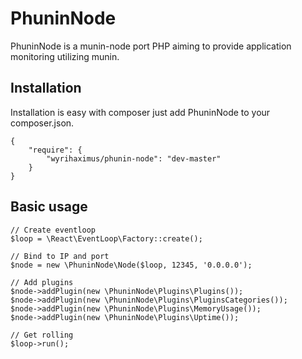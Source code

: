 PhuninNode
==========

PhuninNode is a munin-node port PHP aiming to provide application monitoring utilizing munin.

## Installation ##

Installation is easy with composer just add PhuninNode to your composer.json.

    {
        "require": {
            "wyrihaximus/phunin-node": "dev-master"
        }
    }

## Basic usage ##

    // Create eventloop
    $loop = \React\EventLoop\Factory::create();
    
    // Bind to IP and port
    $node = new \PhuninNode\Node($loop, 12345, '0.0.0.0');
    
    // Add plugins
    $node->addPlugin(new \PhuninNode\Plugins\Plugins());
    $node->addPlugin(new \PhuninNode\Plugins\PluginsCategories());
    $node->addPlugin(new \PhuninNode\Plugins\MemoryUsage());
    $node->addPlugin(new \PhuninNode\Plugins\Uptime());
    
    // Get rolling
    $loop->run();